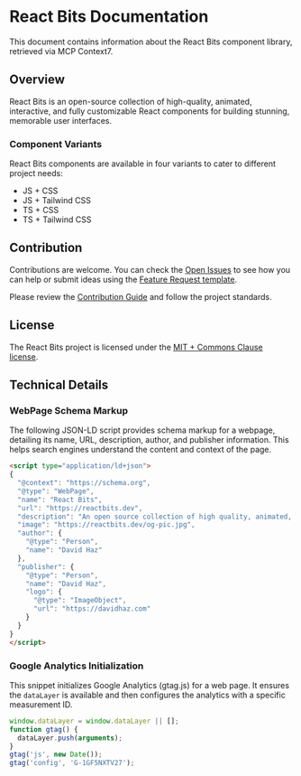 # React Bits Documentation

This document contains information about the React Bits component library, retrieved via MCP Context7.

## Overview

React Bits is an open-source collection of high-quality, animated, interactive, and fully customizable React components for building stunning, memorable user interfaces.

### Component Variants

React Bits components are available in four variants to cater to different project needs:
- JS + CSS
- JS + Tailwind CSS
- TS + CSS
- TS + Tailwind CSS

## Contribution

Contributions are welcome. You can check the [Open Issues](https://github.com/DavidHDev/react-bits/issues) to see how you can help or submit ideas using the [Feature Request template](https://github.com/DavidHDev/react-bits/issues/new?template=2-feature-request.yml).

Please review the [Contribution Guide](https://github.com/DavidHDev/react-bits/blob/main/CONTRIBUTING.md) and follow the project standards.

## License

The React Bits project is licensed under the [MIT + Commons Clause license](https://github.com/davidhdev/react-bits/blob/main/LICENSE.md).

## Technical Details

### WebPage Schema Markup

The following JSON-LD script provides schema markup for a webpage, detailing its name, URL, description, author, and publisher information. This helps search engines understand the content and context of the page.

```html
<script type="application/ld+json">
{
  "@context": "https://schema.org",
  "@type": "WebPage",
  "name": "React Bits",
  "url": "https://reactbits.dev",
  "description": "An open source collection of high quality, animated, interactive & fully customizable React components for building stunning, memorable user interfaces.",
  "image": "https://reactbits.dev/og-pic.jpg",
  "author": {
    "@type": "Person",
    "name": "David Haz"
  },
  "publisher": {
    "@type": "Person",
    "name": "David Haz",
    "logo": {
      "@type": "ImageObject",
      "url": "https://davidhaz.com"
    }
  }
}
</script>
```

### Google Analytics Initialization

This snippet initializes Google Analytics (gtag.js) for a web page. It ensures the `dataLayer` is available and then configures the analytics with a specific measurement ID.

```javascript
window.dataLayer = window.dataLayer || [];
function gtag() {
  dataLayer.push(arguments);
}
gtag('js', new Date());
gtag('config', 'G-1GF5NXTV27');
```

